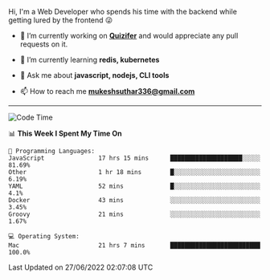 Hi, I'm a Web Developer who spends his time with the backend while getting lured by the frontend 😜

- 🔭 I’m currently working on **[Quizifer](https://github.com/SutharMukesh/Quizifer/)** and would appreciate any pull requests on it.

- 🌱 I’m currently learning **redis, kubernetes**

- 💬 Ask me about **javascript, nodejs, CLI tools**

- 📫 How to reach me **mukeshsuthar336@gmail.com**

---
<!--START_SECTION:waka-->
![Code Time](http://img.shields.io/badge/Code%20Time-0%20secs-blue)

📊 **This Week I Spent My Time On** 

```text
💬 Programming Languages: 
JavaScript               17 hrs 15 mins      ████████████████████░░░░░   81.69% 
Other                    1 hr 18 mins        █░░░░░░░░░░░░░░░░░░░░░░░░   6.19% 
YAML                     52 mins             █░░░░░░░░░░░░░░░░░░░░░░░░   4.1% 
Docker                   43 mins             ░░░░░░░░░░░░░░░░░░░░░░░░░   3.45% 
Groovy                   21 mins             ░░░░░░░░░░░░░░░░░░░░░░░░░   1.67%

💻 Operating System: 
Mac                      21 hrs 7 mins       █████████████████████████   100.0%

```


 Last Updated on 27/06/2022 02:07:08 UTC
<!--END_SECTION:waka-->
